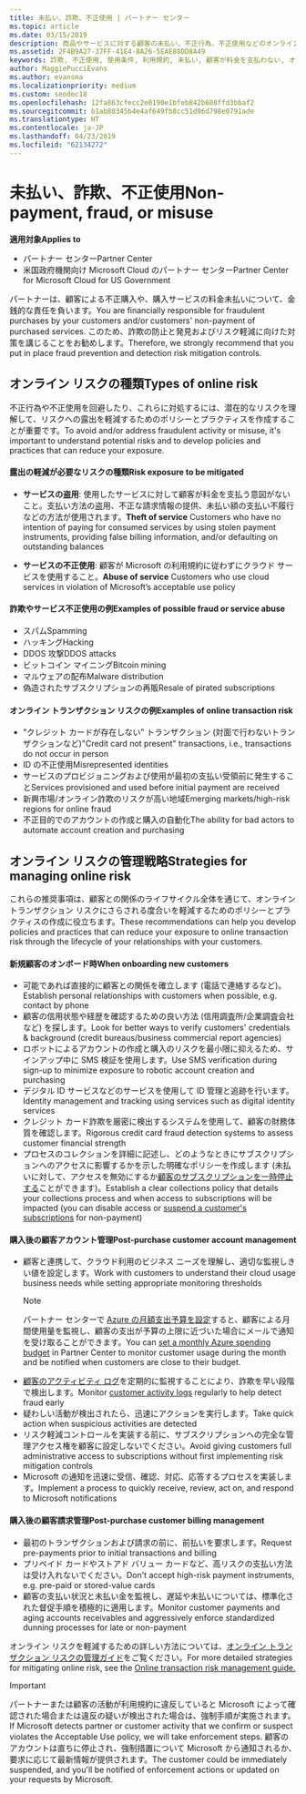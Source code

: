```yaml
---
title: 未払い、詐欺、不正使用 | パートナー センター
ms.topic: article
ms.date: 03/15/2019
description: 商品やサービスに対する顧客の未払い、不正行為、不正使用などのオンライン トランザクション リスクを管理するための戦略。
ms.assetid: 2F4B9A27-37FF-41E4-8A26-5EAE88DD8A49
keywords: 詐欺, 不正使用, 使用条件, 利用規約, 未払い, 顧客が料金を支払わない, オンライン リスク, サービスの盗用, サービスの不正使用, サブスクリプションの一時停止,
author: MaggiePucciEvans
ms.author: evansma
ms.localizationpriority: medium
ms.custom: seodec18
ms.openlocfilehash: 12fa863cfecc2e0190e1bfeb842b608ffd3bbaf2
ms.sourcegitcommit: b1ab80345b4e4af649fb8cc51d96d798e0791ade
ms.translationtype: HT
ms.contentlocale: ja-JP
ms.lasthandoff: 04/23/2019
ms.locfileid: "62134272"
---
```

# <a name="non-payment-fraud-or-misuse"></a><span data-ttu-id="6d2e2-104">未払い、詐欺、不正使用</span><span class="sxs-lookup"><span data-stu-id="6d2e2-104">Non-payment, fraud, or misuse</span></span>

<span data-ttu-id="6d2e2-105">**適用対象**</span><span class="sxs-lookup"><span data-stu-id="6d2e2-105">**Applies to**</span></span>

-  <span data-ttu-id="6d2e2-106">パートナー センター</span><span class="sxs-lookup"><span data-stu-id="6d2e2-106">Partner Center</span></span>
-  <span data-ttu-id="6d2e2-107">米国政府機関向け Microsoft Cloud のパートナー センター</span><span class="sxs-lookup"><span data-stu-id="6d2e2-107">Partner Center for Microsoft Cloud for US Government</span></span>



<span data-ttu-id="6d2e2-108">パートナーは、顧客による不正購入や、購入サービスの料金未払いについて、金銭的な責任を負います。</span><span class="sxs-lookup"><span data-stu-id="6d2e2-108">You are financially responsible for fraudulent purchases by your customers and/or customers' non-payment of purchased services.</span></span> <span data-ttu-id="6d2e2-109">このため、詐欺の防止と発見およびリスク軽減に向けた対策を講じることをお勧めします。</span><span class="sxs-lookup"><span data-stu-id="6d2e2-109">Therefore, we strongly recommend that you put in place fraud prevention and detection risk mitigation controls.</span></span>

## <a name="types-of-online-risk"></a><span data-ttu-id="6d2e2-110">オンライン リスクの種類</span><span class="sxs-lookup"><span data-stu-id="6d2e2-110">Types of online risk</span></span>

<span data-ttu-id="6d2e2-111">不正行為や不正使用を回避したり、これらに対処するには、潜在的なリスクを理解して、リスクへの露出を軽減するためのポリシーとプラクティスを作成することが重要です。</span><span class="sxs-lookup"><span data-stu-id="6d2e2-111">To avoid and/or address fraudulent activity or misuse, it's important to understand potential risks and to develop policies and practices that can reduce your exposure.</span></span>

#### <a name="risk-exposure-to-be-mitigated"></a><span data-ttu-id="6d2e2-112">露出の軽減が必要なリスクの種類</span><span class="sxs-lookup"><span data-stu-id="6d2e2-112">Risk exposure to be mitigated</span></span>

- <span data-ttu-id="6d2e2-113">**サービスの盗用**: 使用したサービスに対して顧客が料金を支払う意図がないこと。支払い方法の盗用、不正な請求情報の提供、未払い額の支払い不履行などの方法が使用されます。</span><span class="sxs-lookup"><span data-stu-id="6d2e2-113">**Theft of service** Customers who have no intention of paying for consumed services by using stolen payment instruments, providing false billing information, and/or defaulting on outstanding balances</span></span>

- <span data-ttu-id="6d2e2-114">**サービスの不正使用**: 顧客が Microsoft の利用規約に従わずにクラウド サービスを使用すること。</span><span class="sxs-lookup"><span data-stu-id="6d2e2-114">**Abuse of service** Customers who use cloud services in violation of Microsoft’s acceptable use policy</span></span>

#### <a name="examples-of-possible-fraud-or-service-abuse"></a><span data-ttu-id="6d2e2-115">詐欺やサービス不正使用の例</span><span class="sxs-lookup"><span data-stu-id="6d2e2-115">Examples of possible fraud or service abuse</span></span>
- <span data-ttu-id="6d2e2-116">スパム</span><span class="sxs-lookup"><span data-stu-id="6d2e2-116">Spamming</span></span>
- <span data-ttu-id="6d2e2-117">ハッキング</span><span class="sxs-lookup"><span data-stu-id="6d2e2-117">Hacking</span></span>
- <span data-ttu-id="6d2e2-118">DDOS 攻撃</span><span class="sxs-lookup"><span data-stu-id="6d2e2-118">DDOS attacks</span></span>
- <span data-ttu-id="6d2e2-119">ビットコイン マイニング</span><span class="sxs-lookup"><span data-stu-id="6d2e2-119">Bitcoin mining</span></span>
- <span data-ttu-id="6d2e2-120">マルウェアの配布</span><span class="sxs-lookup"><span data-stu-id="6d2e2-120">Malware distribution</span></span>
- <span data-ttu-id="6d2e2-121">偽造されたサブスクリプションの再販</span><span class="sxs-lookup"><span data-stu-id="6d2e2-121">Resale of pirated subscriptions</span></span> 

#### <a name="examples-of-online-transaction-risk"></a><span data-ttu-id="6d2e2-122">オンライン トランザクション リスクの例</span><span class="sxs-lookup"><span data-stu-id="6d2e2-122">Examples of online transaction risk</span></span>
- <span data-ttu-id="6d2e2-123">"クレジット カードが存在しない" トランザクション (対面で行わないトランザクションなど)</span><span class="sxs-lookup"><span data-stu-id="6d2e2-123">"Credit card not present" transactions, i.e., transactions do not occur in person</span></span>
- <span data-ttu-id="6d2e2-124">ID の不正使用</span><span class="sxs-lookup"><span data-stu-id="6d2e2-124">Misrepresented identities</span></span>
- <span data-ttu-id="6d2e2-125">サービスのプロビジョニングおよび使用が最初の支払い受領前に発生すること</span><span class="sxs-lookup"><span data-stu-id="6d2e2-125">Services provisioned and used before initial payment are received</span></span>
- <span data-ttu-id="6d2e2-126">新興市場/オンライン詐欺のリスクが高い地域</span><span class="sxs-lookup"><span data-stu-id="6d2e2-126">Emerging markets/high-risk regions for online fraud</span></span>
- <span data-ttu-id="6d2e2-127">不正目的でのアカウントの作成と購入の自動化</span><span class="sxs-lookup"><span data-stu-id="6d2e2-127">The ability for bad actors to automate account creation and purchasing</span></span>

## <a name="strategies-for-managing-online-risk"></a><span data-ttu-id="6d2e2-128">オンライン リスクの管理戦略</span><span class="sxs-lookup"><span data-stu-id="6d2e2-128">Strategies for managing online risk</span></span>

<span data-ttu-id="6d2e2-129">これらの推奨事項は、顧客との関係のライフサイクル全体を通じて、オンライン トランザクション リスクにさらされる度合いを軽減するためのポリシーとプラクティスの作成に役立ちます。</span><span class="sxs-lookup"><span data-stu-id="6d2e2-129">These recommendations can help you develop policies and practices that can reduce your exposure to online transaction risk through the lifecycle of your relationships with your customers.</span></span>  

#### <a name="when-onboarding-new-customers"></a><span data-ttu-id="6d2e2-130">新規顧客のオンボード時</span><span class="sxs-lookup"><span data-stu-id="6d2e2-130">When onboarding new customers</span></span>
- <span data-ttu-id="6d2e2-131">可能であれば直接的に顧客との関係を確立します (電話で連絡するなど)。</span><span class="sxs-lookup"><span data-stu-id="6d2e2-131">Establish personal relationships with customers when possible, e.g. contact by phone</span></span>
- <span data-ttu-id="6d2e2-132">顧客の信用状態や経歴を確認するための良い方法 (信用調査所/企業調査会社など) を探します。</span><span class="sxs-lookup"><span data-stu-id="6d2e2-132">Look for better ways to verify customers' credentials & background (credit bureaus/business commercial report agencies)</span></span> 
- <span data-ttu-id="6d2e2-133">ロボットによるアカウントの作成と購入のリスクを最小限に抑えるため、サインアップ中に SMS 検証を使用します。</span><span class="sxs-lookup"><span data-stu-id="6d2e2-133">Use SMS verification during sign-up to minimize exposure to robotic account creation and purchasing</span></span>
- <span data-ttu-id="6d2e2-134">デジタル ID サービスなどのサービスを使用して ID 管理と追跡を行います。</span><span class="sxs-lookup"><span data-stu-id="6d2e2-134">Identity management and tracking using services such as digital identity services</span></span>
- <span data-ttu-id="6d2e2-135">クレジット カード詐欺を厳密に検出するシステムを使用して、顧客の財務体質を確認します。</span><span class="sxs-lookup"><span data-stu-id="6d2e2-135">Rigorous credit card fraud detection systems to assess customer financial strength</span></span>
- <span data-ttu-id="6d2e2-136">プロセスのコレクションを詳細に記述し、どのようなときにサブスクリプションへのアクセスに影響するかを示した明確なポリシーを作成します (未払いに対して、アクセスを無効にするか[顧客のサブスクリプションを一時停止する](suspend-a-subscription.md)ことができます)。</span><span class="sxs-lookup"><span data-stu-id="6d2e2-136">Establish a clear collections policy that details your collections process and when access to subscriptions will be impacted (you can disable access or [suspend a customer's subscriptions](suspend-a-subscription.md) for non-payment)</span></span>

#### <a name="post-purchase-customer-account-management"></a><span data-ttu-id="6d2e2-137">購入後の顧客アカウント管理</span><span class="sxs-lookup"><span data-stu-id="6d2e2-137">Post-purchase customer account management</span></span>
- <span data-ttu-id="6d2e2-138">顧客と連携して、クラウド利用のビジネス ニーズを理解し、適切な監視しきい値を設定します。</span><span class="sxs-lookup"><span data-stu-id="6d2e2-138">Work with customers to understand their cloud usage business needs while setting appropriate monitoring thresholds</span></span>
    > [!NOTE]  
    >  <span data-ttu-id="6d2e2-139">パートナー センターで [Azure の月額支出予算を設定](set-an-azure-spending-budget-for-your-customers.md)すると、顧客による月間使用量を監視し、顧客の支出が予算の上限に近づいた場合にメールで通知を受け取ることができます。</span><span class="sxs-lookup"><span data-stu-id="6d2e2-139">You can [set a monthly Azure spending budget](set-an-azure-spending-budget-for-your-customers.md) in Partner Center to monitor customer usage during the month and be notified when customers are close to their budget.</span></span>
- <span data-ttu-id="6d2e2-140">[顧客のアクティビティ ログ](activity-logs.md)を定期的に監視することにより、詐欺を早い段階で検出します。</span><span class="sxs-lookup"><span data-stu-id="6d2e2-140">Monitor [customer activity logs](activity-logs.md) regularly to help detect fraud early</span></span>
- <span data-ttu-id="6d2e2-141">疑わしい活動が検出されたら、迅速にアクションを実行します。</span><span class="sxs-lookup"><span data-stu-id="6d2e2-141">Take quick action when suspicious activities are detected</span></span>
- <span data-ttu-id="6d2e2-142">リスク軽減コントロールを実装する前に、サブスクリプションへの完全な管理アクセス権を顧客に設定しないでください。</span><span class="sxs-lookup"><span data-stu-id="6d2e2-142">Avoid giving customers full administrative access to subscriptions without first implementing risk mitigation controls</span></span>
- <span data-ttu-id="6d2e2-143">Microsoft の通知を迅速に受信、確認、対応、応答するプロセスを実装します。</span><span class="sxs-lookup"><span data-stu-id="6d2e2-143">Implement a process to quickly receive, review, act on, and respond to Microsoft notifications</span></span>

#### <a name="post-purchase-customer-billing-management"></a><span data-ttu-id="6d2e2-144">購入後の顧客請求管理</span><span class="sxs-lookup"><span data-stu-id="6d2e2-144">Post-purchase customer billing management</span></span>
- <span data-ttu-id="6d2e2-145">最初のトランザクションおよび請求の前に、前払いを要求します。</span><span class="sxs-lookup"><span data-stu-id="6d2e2-145">Request pre-payments prior to initial transactions and billing</span></span> 
- <span data-ttu-id="6d2e2-146">プリペイド カードやストアド バリュー カードなど、高リスクの支払い方法は受け入れないでください。</span><span class="sxs-lookup"><span data-stu-id="6d2e2-146">Don't accept high-risk payment instruments, e.g. pre-paid or stored-value cards</span></span>
- <span data-ttu-id="6d2e2-147">顧客の支払い状況と未払い金を監視し、遅延や未払いについては、標準化された督促手順を積極的に適用します。</span><span class="sxs-lookup"><span data-stu-id="6d2e2-147">Monitor customer payments and aging accounts receivables and aggressively enforce standardized dunning processes for late or non-payment</span></span>

<span data-ttu-id="6d2e2-148">オンライン リスクを軽減するための詳しい方法については、[オンライン トランザクション リスクの管理ガイド](https://assets.windowsphone.com/7d885238-e13b-4f10-a682-3d5adacd2859/CSP-PartnerRiskGuide-APSFinal_InvariantCulture_Default.zip)をご覧ください。</span><span class="sxs-lookup"><span data-stu-id="6d2e2-148">For more detailed strategies for mitigating online risk, see the [Online transaction risk management guide.](https://assets.windowsphone.com/7d885238-e13b-4f10-a682-3d5adacd2859/CSP-PartnerRiskGuide-APSFinal_InvariantCulture_Default.zip)</span></span>

> [!IMPORTANT]  
> <span data-ttu-id="6d2e2-149">パートナーまたは顧客の活動が利用規約に違反していると Microsoft によって確認された場合または違反の疑いが検出された場合は、強制手順が実施されます。</span><span class="sxs-lookup"><span data-stu-id="6d2e2-149">If Microsoft detects partner or customer activity that we confirm or suspect violates the Acceptable Use policy, we will take enforcement steps.</span></span> <span data-ttu-id="6d2e2-150">顧客のアカウントは直ちに停止され、強制措置について Microsoft から通知されるか、要求に応じて最新情報が提供されます。</span><span class="sxs-lookup"><span data-stu-id="6d2e2-150">The customer could be immediately suspended, and you'll be notified of enforcement actions or updated on your requests by Microsoft.</span></span>

 

 



